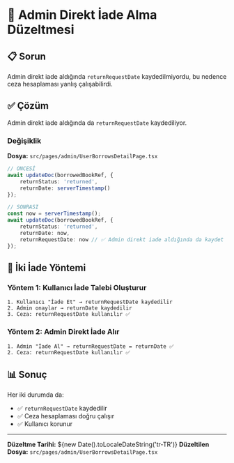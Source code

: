 # 🔧 Admin Direkt İade Alma Düzeltmesi

## 📋 Sorun

Admin direkt iade aldığında `returnRequestDate` kaydedilmiyordu, bu nedence ceza hesaplaması yanlış çalışabilirdi.

## ✅ Çözüm

Admin direkt iade aldığında da `returnRequestDate` kaydediliyor.

### Değişiklik

**Dosya:** `src/pages/admin/UserBorrowsDetailPage.tsx`

```typescript
// ÖNCESİ
await updateDoc(borrowedBookRef, { 
    returnStatus: 'returned',
    returnDate: serverTimestamp()
});

// SONRASI
const now = serverTimestamp();
await updateDoc(borrowedBookRef, { 
    returnStatus: 'returned',
    returnDate: now,
    returnRequestDate: now // ✅ Admin direkt iade aldığında da kaydet
});
```

## 🎯 İki İade Yöntemi

### Yöntem 1: Kullanıcı İade Talebi Oluşturur
```
1. Kullanıcı "İade Et" → returnRequestDate kaydedilir
2. Admin onaylar → returnDate kaydedilir
3. Ceza: returnRequestDate kullanılır ✅
```

### Yöntem 2: Admin Direkt İade Alır
```
1. Admin "İade Al" → returnRequestDate = returnDate ✅
2. Ceza: returnRequestDate kullanılır ✅
```

## 📊 Sonuç

Her iki durumda da:
- ✅ `returnRequestDate` kaydedilir
- ✅ Ceza hesaplaması doğru çalışır
- ✅ Kullanıcı korunur

---

**Düzeltme Tarihi:** ${new Date().toLocaleDateString('tr-TR')}
**Düzeltilen Dosya:** `src/pages/admin/UserBorrowsDetailPage.tsx`
